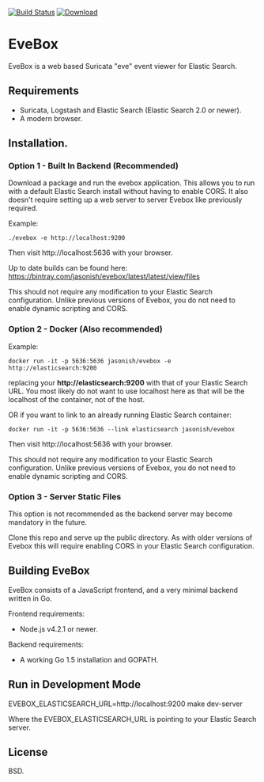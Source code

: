 [![Build Status](https://travis-ci.org/jasonish/evebox.svg?branch=develop)](https://travis-ci.org/jasonish/evebox)
[![Download](https://api.bintray.com/packages/jasonish/evebox/latest/images/download.svg) ](https://bintray.com/jasonish/evebox/latest/latest/view/files)

# EveBox

EveBox is a web based Suricata "eve" event viewer for Elastic Search.

## Requirements

- Suricata, Logstash and Elastic Search (Elastic Search 2.0 or newer).
- A modern browser.

## Installation.

### Option 1 - Built In Backend (Recommended)

Download a package and run the evebox application. This allows you to
run with a default Elastic Search install without having to enable
CORS. It also doesn't require setting up a web server to server Evebox
like previously required.

Example:

    ./evebox -e http://localhost:9200

Then visit http://localhost:5636 with your browser.

Up to date builds can be found here:
https://bintray.com/jasonish/evebox/latest/latest/view/files

This should not require any modification to your Elastic Search
configuration. Unlike previous versions of Evebox, you do not need to
enable dynamic scripting and CORS.

### Option 2 - Docker (Also recommended)

Example:

```
docker run -it -p 5636:5636 jasonish/evebox -e http://elasticsearch:9200
```

replacing your __http://elasticsearch:9200__ with that of your Elastic
Search URL. You most likely do not want to use localhost here as that
will be the localhost of the container, not of the host.

OR if you want to link to an already running Elastic Search container:

```
docker run -it -p 5636:5636 --link elasticsearch jasonish/evebox
```

Then visit http://localhost:5636 with your browser.

This should not require any modification to your Elastic Search
configuration. Unlike previous versions of Evebox, you do not need to
enable dynamic scripting and CORS.

### Option 3 - Server Static Files

This option is not recommended as the backend server may become
mandatory in the future.

Clone this repo and serve up the public directory. As with older
versions of Evebox this will require enabling CORS in your Elastic
Search configuration.

## Building EveBox

EveBox consists of a JavaScript frontend, and a very minimal backend
written in Go.

Frontend requirements:

* Node.js v4.2.1 or newer.

Backend requirements:

* A working Go 1.5 installation and GOPATH.

## Run in Development Mode

EVEBOX_ELASTICSEARCH_URL=http://localhost:9200 make dev-server

Where the EVEBOX_ELASTICSEARCH_URL is pointing to your Elastic Search
server.

## License

BSD.
